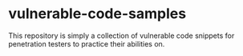 # vulnerable-code-samples
This repository is simply a collection of vulnerable code snippets for penetration testers to practice their abilities on.
